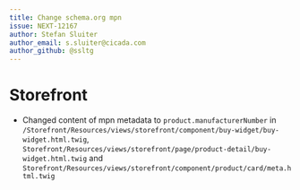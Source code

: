 ```yaml
---
title: Change schema.org mpn
issue: NEXT-12167
author: Stefan Sluiter
author_email: s.sluiter@cicada.com 
author_github: @ssltg
---
```

# Storefront
* Changed content of mpn metadata to `product.manufacturerNumber` in `/Storefront/Resources/views/storefront/component/buy-widget/buy-widget.html.twig`, `Storefront/Resources/views/storefront/page/product-detail/buy-widget.html.twig` and `Storefront/Resources/views/storefront/component/product/card/meta.html.twig` 
